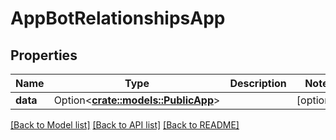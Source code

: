 # AppBotRelationshipsApp

## Properties

Name | Type | Description | Notes
------------ | ------------- | ------------- | -------------
**data** | Option<[**crate::models::PublicApp**](PublicApp.md)> |  | [optional]

[[Back to Model list]](../README.md#documentation-for-models) [[Back to API list]](../README.md#documentation-for-api-endpoints) [[Back to README]](../README.md)


